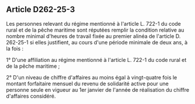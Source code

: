 ## Article D262-25-3

Les personnes relevant du régime mentionné à l'article L. 722-1 du code rural et de la pêche maritime sont
réputées remplir la condition relative au nombre minimal d'heures de travail fixée au premier alinéa de
l'article D. 262-25-1 si elles justifient, au cours d'une période minimale de deux ans, à la fois :

1° D'une affiliation au régime mentionné à l'article L. 722-1 du code rural et de la pêche maritime ;

2° D'un niveau de chiffre d'affaires au moins égal à vingt-quatre fois le montant forfaitaire mensuel du
revenu de solidarité active pour une personne seule en vigueur au 1er janvier de l'année de réalisation du
chiffre d'affaires considéré.


